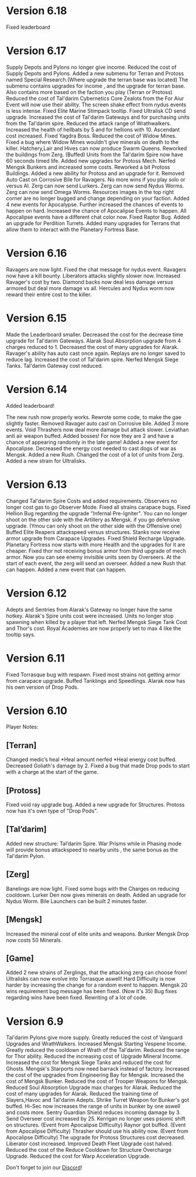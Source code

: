 # Version 6.18
Fixed leaderboard

# Version 6.17
Supply Depots and Pylons no longer give income.
Reduced the cost of Supply Depots and Pylons.
Added a new submenu for Terran and Protoss named Special Research.(Where upgrade the terran base was located)
The submenu contains upgrades for income , and the upgrade for terran base. Also contains more based on the faction you play (Terran or Protoss)
Reduced the cost of Tal'darim Cybernetics Core
Zealots from the For Aiur Event will now use their ability.
The screen shake effect from nydus events is less intense.
Fixed Elite Marine Stimpack tooltip.
Fixed Ultralisk CD send upgrade.
Increased the cost of Tal'darim Gateways and for purchasing units from the Tal'darim spire.
Reduced the attack range of Wrathwalkers.
Increased the health of hellbats by 5 and for hellions with 10.
Ascendant cost increased.
Fixed Yagdra Boss.
Reduced the cost of Widow Mines.
Fixed a bug where Widow Mines wouldn't give minerals on death to the killer.
Hatchery,Lair and Hives can now produce Swarm Queens.
Reworked the buildings from Zerg. (Buffed)
Units from the Tal'darim Spire now have 60 seconds timed life.
Added new upgrades for Protoss Mech.
Nerfed Mengsk Bunkers and increased some costs.
Reworked a bit Protoss Buildings.
Added a new ability for Protoss and an upgrade for it.
Removed Auto Cast on Corrosive Bile for Ravagers.
No more wins if you play solo or versus AI.
Zerg can now send Lurkers.
Zerg can now send Nydus Worms.
Zerg can now send Omega Worms.
Resources images in the top right corner are no longer bugged and change depending on your faction.
Added 4 new events for Apocalypse.
Further increased the chances of events to happen on hard.
Increased the chance of Apocalipse Events to happen.
All Apocalipse events have a different chat color now.
Fixed Raptor Bug.
Added an upgrade for Perdition Turrets.
Added many upgrades for Terrans that allow them to interact with the Planetary Fortress Base.

# Version 6.16
Ravagers are now light.
Fixed the chat message for nydus event.
Ravagers now have a kill bounty.
Liberators attacks slightly slower now.
Increased Ravager's cost by two.
Diamond backs now deal less damage versus armored but deal more damage vs all.
Hercules and Nydus worm now reward their entire cost to the killer.

# Version 6.15
Made the Leaderboard smaller.
Decreased the cost for the decrease time upgrade for Tal'darim Gateways.
Alarak Soul Absorption upgrade from 4 charges reduced to 1.
Decreased the cost of many upgrades for Alarak.
Ravager's ability has auto cast once again.
Replays are no longer saved to reduce lag.
Increased the cost of Tal'darim spire.
Nerfed Mengsk Siege Tanks.
Tal'darim Gateway cost reduced.

# Version 6.14
Added leaderboard!

The new rush now properly works.
Rewrote some code, to make the gae slightly faster.
Removed Ravager auto cast on Corrosive bile.
Added 3 more events.
Void Thrashers now deal more damage but attack slower.
Leviathan anti air weapon buffed.
Added bosses! For now they are 2 and have a chance of appearing randomly in the late game!
Added a new event for Apocalipse.
Decreased the energy cost needed to cast dogs of war as Mengsk.
Added a new Rush.
Changed the cost of a lot of units from Zerg.
Added a new strain for Ultralisks.

# Version 6.13
Changed Tal'darim Spire Costs and added requirements.
Observers no longer cost gas to go Observer Mode.
Fixed all strains carapace bugs.
Fixed Hellion Bug regarding the upgrade "Infernal Pre-Igniter".
You can no longer shoot on the other side with the Artillery as Mengsk.
if you go defensive upgrade. (Ymou can only shoot on the other side with the Offensive one)
Buffed Elite Reapers attackspeed versus structures.
Stanks now receive armor upgrade from Carapace Upgrades.
Fixed Shield Recharge Upgrade.
Planetary Fortress now starts with more Health and the upgrades for it are cheaper.
Fixed thor not receiving bonus armor from third upgrade of mech armor.
Now you can see enemy invisible units seen by Overseers.
At the start of each event, the zerg will send an overseer.
Added a new Rush that can happen.
Added a new event that can happen.

# Version 6.12
Adepts and Sentries from Alarak's Gateway no longer have the same hotkey.
Alarak's Spire units cost were increased.
Units no longer stop spawning when killed by a player that left.
Nerfed Mengsk Siege Tank Cost and Thor's cost.
Royal Academies are now properly set to max 4 like the tooltip says.

# Version 6.11
Fixed Torrasque bug with respawn.
Fixed most strains not getting armor from carapace upgrade.
Buffed Tanklings and Speedlings.
Alarak now has his own version of Drop Pods.

# Version 6.10
Player Notes:
## [Terran]
Changed medic’s heal
	*Heal amount nerfed
	*Heal energy cost buffed.
Decreased Goliath's damage by 2.
Fixed a bug that made Drop pods to start with a charge at the start of the game.
## [Protoss]
Fixed void ray upgrade bug.
Added a new upgrade for Structures.
Protoss now has it's own type of "Drop Pods".
## [Tal’darim]
Added new structure: Tal’darim Spire.
War Prisms while in Phasing mode will provide bonus attackspeed to nearby units , the same bonus as the Tal'darim Pylon.
## [Zerg]
Banelings are now light.
Fixed some bugs with the Charges on reducing cooldown.
Lurker Den now gives minerals on death.
Added an upgrade for Nydus Worm.
Bile Launchers can be built 2 minutes faster.
## [Mengsk]
Increased the mineral cost of elite units and weapons.
Bunker Mengsk Drop now costs 50 Minerals.
## [Game]
Added 2 new strains of Zerglings, that the attacking zerg can choose from!
Ultralisks can now evolve into Torrasque aswell!
Hard Difficulty is now harder by increasing the change for a random event to happen.
Mengsk 20 wins requirement bug message has been fixed. (Now it's 35)
Bug fixes regarding wins have been fixed.
Rewriting of a lot of code.

# Version 6.9
Tal'darim Pylons give more supply.
Greatly reduced the cost of Vanguard Upgrades and WrathWalkers.
Increased Mengsk Starting Vespene Income.
Greatly reduced the cooldown of Wrath of the Tal'darim.
Reduced the range for Thor ability.
Reduced the increasing cost of Upgrade Mineral Income.
Increased the cost for Mengsk Siege Tanks and reduced the cost for Ghosts.
Mengsk's Starports now need barrack instead of factory.
Increased the cost of the upgrades from Engineering Bay for Mengsk.
Increased the cost of Mengsk Bunker.
Reduced the cost of Trooper Weapons for Mengsk.
Reduced Soul Absorption Upgrade max charges for Alarak.
Reduced the cost of many upgrades for Alarak.
Reduced the training time of Slayers,Havoc and Tal'darim Adepts.
Shrike Turret Weapon for Bunker's got buffed.
Hi-Sec now increases the range of units in bunker by one aswell and costs more.
Sentry Guardian Shield reduces incoming damage by 3.
Send Overseer cost increased by 25.
Kerrigan no longer uses psionic shift on structures. (Event from Apocalipse Difficulty)
Raynor got buffed. (Event from Apocalipse Difficulty)
Thrasher should use his ability now. (Event from Apocalipse Difficulty)
The upgrade for Protoss Structures cost decreased.
Liberator cost increased.
Improved Death Fleet Upgrade cost halved.
Reduced the cost of the Reduce Cooldown for Structure Overcharge Upgrade.
Reduced the cost for Warp Acceleration Upgrade.

Don't forget to join our [Discord](https://discord.gg/mXepC6P)!
